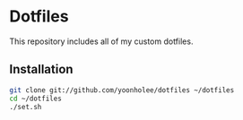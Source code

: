 Dotfiles
========
This repository includes all of my custom dotfiles.

Installation
------------

``` bash
git clone git://github.com/yoonholee/dotfiles ~/dotfiles
cd ~/dotfiles
./set.sh
```
